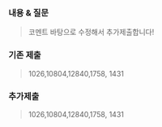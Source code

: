 ### 내용 & 질문

> 코멘트 바탕으로 수정해서 추가제출합니다!

### 기존 제출

> 1026,10804,12840,1758, 1431

### 추가제출

> 1026,10804,12840,1758, 1431
